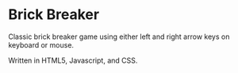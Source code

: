 # Brick Breaker
Classic brick breaker game using either left and right arrow keys on keyboard or mouse.

Written in HTML5, Javascript, and CSS.
